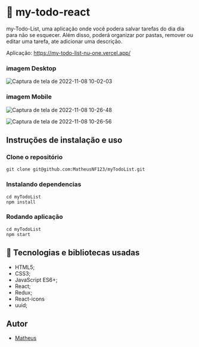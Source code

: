  # 📝 my-todo-react

my-Todo-List, uma aplicação onde você podera salvar tarefas do dia dia para não se esquecer. Além disso, poderá organizar por pastas, remover ou editar uma tarefa, ate adicionar uma descrição.

Aplicação: https://my-todo-list-nu-one.vercel.app/

### imagem Desktop
![Captura de tela de 2022-11-08 10-02-03](https://user-images.githubusercontent.com/99821267/200576210-ed70e425-dba2-4767-b3a9-028a038336d1.png)

### imagem Mobile


![Captura de tela de 2022-11-08 10-26-48](https://user-images.githubusercontent.com/99821267/200576906-9ba31334-40e7-4d8f-91db-94a01f83bb35.png)

![Captura de tela de 2022-11-08 10-26-56](https://user-images.githubusercontent.com/99821267/200576911-2b752367-64e9-4b32-9470-47d8675936e8.png)


## Instruções de instalação e uso

### Clone o repositório
```
git clone git@github.com:MatheusNF123/myTodoList.git
```

### Instalando dependencias
```
cd myTodoList
npm install
```

### Rodando aplicação
```
cd myTodoList
npm start
```

## :wrench: Tecnologias e bibliotecas usadas

- HTML5;
- CSS3;
- JavaScript ES6+;
- React;
- Redux;
- React-icons
- uuid;


## Autor 
- [Matheus](https://github.com/MatheusNF123)

